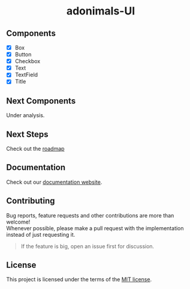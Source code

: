 <!-- Logo
Quando eu tiver o logo descomento essa sessão
<p align="center">
  <img width="150" src="logo.png" alt="adonimals-UI logo" />
</p>
-->
<!-- Name -->
<h1 align="center">adonimals-UI</h1>

<!-- Badges
<div align="center">

[React](http://facebook.github.io/react/) UI toolkit for the web.
[![npm package](https://img.shields.io/npm/v/flipper-ui/latest.svg)](https://www.npmjs.com/package/flipper-ui)
[![npm downloads](https://img.shields.io/npm/dm/flipper-ui.svg)](https://www.npmjs.com/package/flipper-ui)
[![Dependencies](https://img.shields.io/david/nginformatica/flipper-ui.svg?style=flat-square)](https://david-dm.org/nginformatica/flipper-ui)
[![DevDependencies](https://img.shields.io/david/dev/nginformatica/flipper-ui.svg)](https://david-dm.org/nginformatica/flipper-ui?type=dev)
[![Build Status](https://travis-ci.org/nginformatica/flipper-ui.svg?branch=master)](https://travis-ci.org/nginformatica/flipper-ui)

</div>
-->

<!--
## Installation

adonimals-UI is available as an [npm package](https://www.npmjs.com/package/).

```sh
// with npm
npm install adonimals-ui

// with yarn
yarn add adonimals-ui
```

## Usage

Here is a quick example to get you started, **it's all you need**:

```jsx
import React from 'react'
import ReactDOM from 'react-dom'
import { Button } from 'adonimals-ui'

function App() {
  return (
    <Button variant="contained" color="primary">
      Hello World
    </Button>
  );
}

ReactDOM.render(<App />, document.querySelector('#app'));
```
-->
## Components

- [x] Box
- [x] Button
- [x] Checkbox
- [x] Text
- [x] TextField
- [x] Title

## Next Components

Under analysis.

## Next Steps

Check out the [roadmap](./ROADMAP.md)

## Documentation

Check out our [documentation website]().

## Contributing

Bug reports, feature requests and other contributions are more than welcome! <br/>
Whenever possible, please make a pull request with the implementation instead of just requesting it.

> If the feature is big, open an issue first for discussion.

## License

This project is licensed under the terms of the
[MIT license](/LICENSE).
